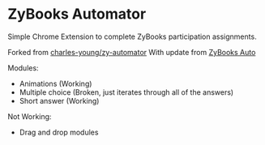 # ZyBooks Automator

Simple Chrome Extension to complete ZyBooks participation assignments.

Forked from [charles-young/zy-automator](https://github.com/charles-young/zy-automator)
With update from [ZyBooks Auto](https://chromewebstore.google.com/detail/zybooks-auto/bjkbhcempihbcacfghfmcmabfhehoiao)

Modules:
* Animations (Working)
* Multiple choice (Broken, just iterates through all of the answers)
* Short answer (Working)

Not Working:
* Drag and drop modules